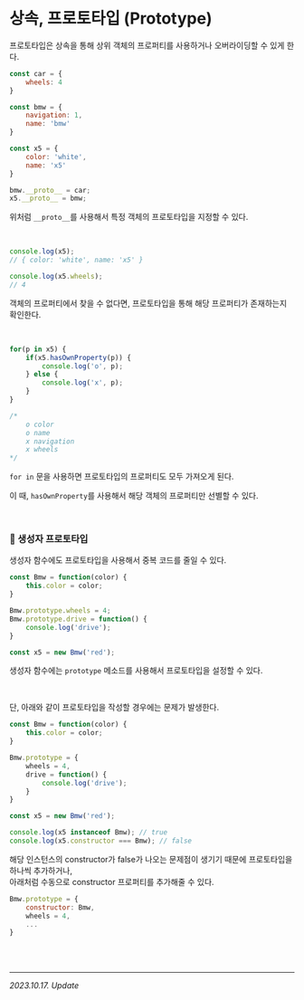 # 상속, 프로토타입 (Prototype)

프로토타입은 상속을 통해 상위 객체의 프로퍼티를 사용하거나 오버라이딩할 수 있게 한다.

```js
const car = {
    wheels: 4
}

const bmw = {
    navigation: 1,
    name: 'bmw'
}

const x5 = {
    color: 'white',
    name: 'x5'
}

bmw.__proto__ = car;
x5.__proto__ = bmw;
```

위처럼 `__proto__`를 사용해서 특정 객체의 프로토타입을 지정할 수 있다.

<br>

```js
console.log(x5);
// { color: 'white', name: 'x5' }

console.log(x5.wheels);
// 4
```

객체의 프로퍼티에서 찾을 수 없다면, 프로토타입을 통해 해당 프로퍼티가 존재하는지 확인한다.

<br>

```js
for(p in x5) {
    if(x5.hasOwnProperty(p)) {
        console.log('o', p);
    } else {
        console.log('x', p);
    }
}

/*
    o color
    o name
    x navigation
    x wheels
*/
```

`for in` 문을 사용하면 프로토타입의 프로퍼티도 모두 가져오게 된다.

이 때, `hasOwnProperty`를 사용해서 해당 객체의 프로퍼티만 선별할 수 있다.

<br>

### 🔸 생성자 프로토타입

생성자 함수에도 프로토타입을 사용해서 중복 코드를 줄일 수 있다.

```js
const Bmw = function(color) {
    this.color = color;
}

Bmw.prototype.wheels = 4;
Bmw.prototype.drive = function() {
    console.log('drive');
}

const x5 = new Bmw('red');
```

생성자 함수에는 `prototype` 메소드를 사용해서 프로토타입을 설정할 수 있다.

<br>

단, 아래와 같이 프로토타입을 작성할 경우에는 문제가 발생한다.

```js
const Bmw = function(color) {
    this.color = color;
}

Bmw.prototype = {
    wheels = 4,
    drive = function() {
        console.log('drive');
    }
}

const x5 = new Bmw('red');

console.log(x5 instanceof Bmw); // true
console.log(x5.constructor === Bmw); // false
```

해당 인스턴스의 constructor가 false가 나오는 문제점이 생기기 때문에 프로토타입을 하나씩 추가하거나,  
아래처럼 수동으로 constructor 프로퍼티를 추가해줄 수 있다.

```js
Bmw.prototype = {
    constructor: Bmw,
    wheels = 4,
    ...
}
```

<br><br>

---

_2023.10.17. Update_